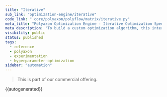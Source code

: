 ```yaml
---
title: "Iterative"
sub_link: "optimization-engine/iterative"
code_link: " core/polyaxon/polyflow/matrix/iterative.py"
meta_title: "Polyaxon Optimization Engine - Iterative Optimization Specification - Polyaxon References"
meta_description: "To build a custom optimization algorithm, this interface lets you create an iterative process for creating suggestions and training your model based on those suggestions."
visibility: public
status: published
tags:
  - reference
  - polyaxon
  - experimentation
  - hyperparameter-optimization
sidebar: "automation"
---
```


<blockquote class="commercial">This is part of our commercial offering.</blockquote>

{{autogenerated}}
